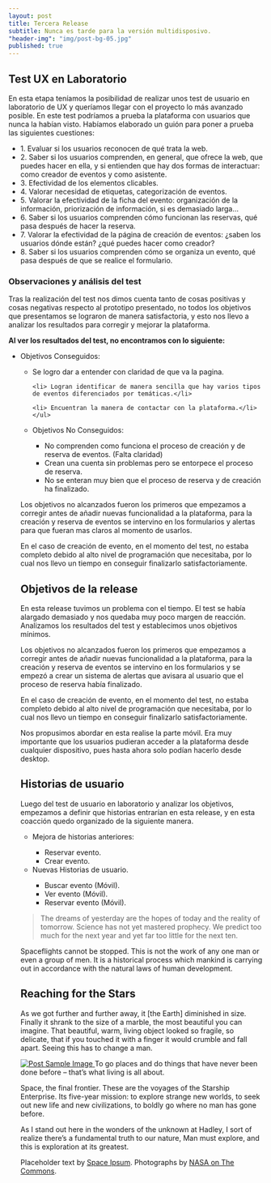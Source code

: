 ```yaml
---
layout: post
title: Tercera Release
subtitle: Nunca es tarde para la versión multidisposivo.
"header-img": "img/post-bg-05.jpg"
published: true
---
```




<h2 class="section-heading">Test UX en Laboratorio</h2>

<p>En esta etapa teníamos la posibilidad de realizar unos test de usuario en laboratorio de UX y queríamos llegar con el proyecto lo más avanzado  posible. En este test podríamos a prueba la plataforma con usuarios que nunca la habían visto. Habíamos elaborado un guión para poner a prueba las siguientes cuestiones:</p>

<ul>
<li>1. Evaluar si los usuarios reconocen de qué trata la web.</li>

<li>2. Saber si los usuarios comprenden, en general, que ofrece la web, que puedes hacer en ella, y si entienden que hay dos formas de interactuar: como creador de eventos y como asistente.</li>

<li>3. Efectividad de los elementos clicables.</li>

<li>4. Valorar necesidad de etiquetas, categorización de eventos.</li>

<li>5. Valorar la efectividad de la ficha del evento: organización de la información, priorización de información, si es demasiado larga…</li>

<li>6. Saber si los usuarios comprenden cómo funcionan las reservas, qué pasa después de hacer la reserva.</li>

<li>7. Valorar la efectividad de la página de creación de eventos: ¿saben los usuarios dónde están? ¿qué puedes hacer como creador?</li>

<li>8. Saber si los usuarios comprenden cómo se organiza un evento, qué pasa después de que se realice el formulario.</li>
</ul>

<h3>Observaciones y análisis del test</h3>
<p>Tras la realización del test nos dimos cuenta tanto de cosas positivas y cosas negativas respecto al prototipo presentado, no todos los objetivos que presentamos se lograron de manera satisfactoria, y esto nos llevo a analizar los resultados para corregir y mejorar la plataforma.</p>

<p><strong>Al ver los resultados del test, no encontramos con lo siguiente:</strong></p>
<p>
<ul>
<li>Objetivos Conseguidos:</li>
	<ul>
	<li> Se logro dar a entender con claridad de que va la pagina.</li>

	<li> Logran identificar de manera sencilla que hay varios tipos de eventos diferenciados por temáticas.</li>

	<li> Encuentran la manera de contactar con la plataforma.</li>
    </ul>

<li>Objetivos No Conseguidos:</li>
<ul>
<li> No comprenden como funciona el proceso de creación  y de reserva de eventos. (Falta claridad)</li>
	
<li> Crean una cuenta sin problemas pero se entorpece el proceso de reserva.</li> 

<li> No se enteran muy bien que el proceso de reserva y de creación ha finalizado.</li>
 </ul>
 </ul>

<p>Los objetivos no alcanzados fueron los primeros que empezamos a corregir antes de añadir nuevas funcionalidad a la plataforma, para la creación y reserva de eventos se intervino en los formularios y alertas para que fueran mas claros al momento de usarlos.</p>
<p>En el caso de creación de evento, en el momento del test, no estaba completo debido al alto nivel de programación que necesitaba, por lo cual nos llevo un tiempo en conseguir finalizarlo satisfactoriamente.</p>

<h2 class="section-heading">Objetivos de la release</h2>
<p>En esta release tuvimos un problema con el tiempo. El test se había alargado demasiado y nos quedaba muy poco margen de reacción. Analizamos los resultados del test y establecimos unos objetivos mínimos.</p>

<p>Los objetivos no alcanzados fueron los primeros que empezamos a corregir antes de añadir nuevas funcionalidad a la plataforma, para la creación y reserva de eventos se intervino en los formularios y se empezó a crear un sistema de alertas que avisara al usuario que el proceso de reserva había finalizado.</p>

<p>En el caso de creación de evento, en el momento del test, no estaba completo debido al alto nivel de programación que necesitaba, por lo cual nos llevo un tiempo en conseguir finalizarlo satisfactoriamente.</p>

<p>Nos propusimos abordar en esta realise la parte móvil. Era muy importante que los usuarios pudieran acceder a la plataforma desde cualquier dispositivo, pues hasta ahora solo podían hacerlo desde desktop.</p>

<h2 class="section-heading">Historias de usuario</h2>

<p>Luego del test de usuario en laboratorio y analizar los objetivos, empezamos a definir que historias entrarían en esta release, y en esta coacción quedo organizado de la siguiente manera.</p>
<ul>
<li> Mejora de historias anteriores:</li> 
	<ul>
	<li> Reservar evento.</li> 
	<li> Crear evento.</li> 
    </ul>
	
<li> Nuevas Historias de usuario.</li>
	<ul>
	<li> Buscar evento (Móvil).</li>
	<li>Ver evento (Móvil).</li>
	<li>Reservar evento (Móvil).</li>
    </ul>
    
   </ul>

<blockquote>The dreams of yesterday are the hopes of today and the reality of tomorrow. Science has not yet mastered prophecy. We predict too much for the next year and yet far too little for the next ten.</blockquote>

<p>Spaceflights cannot be stopped. This is not the work of any one man or even a group of men. It is a historical process which mankind is carrying out in accordance with the natural laws of human development.</p>

<h2 class="section-heading">Reaching for the Stars</h2>

<p>As we got further and further away, it [the Earth] diminished in size. Finally it shrank to the size of a marble, the most beautiful you can imagine. That beautiful, warm, living object looked so fragile, so delicate, that if you touched it with a finger it would crumble and fall apart. Seeing this has to change a man.</p>

<a href="#">
    <img src="{{ site.baseurl }}/img/post-sample-image.jpg" alt="Post Sample Image">
</a>
<span class="caption text-muted">To go places and do things that have never been done before – that’s what living is all about.</span>

<p>Space, the final frontier. These are the voyages of the Starship Enterprise. Its five-year mission: to explore strange new worlds, to seek out new life and new civilizations, to boldly go where no man has gone before.</p>

<p>As I stand out here in the wonders of the unknown at Hadley, I sort of realize there’s a fundamental truth to our nature, Man must explore, and this is exploration at its greatest.</p>

<p>Placeholder text by <a href="http://spaceipsum.com/">Space Ipsum</a>. Photographs by <a href="https://www.flickr.com/photos/nasacommons/">NASA on The Commons</a>.</p>
